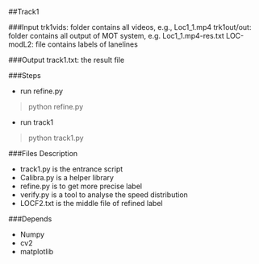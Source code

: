 ##Track1

###Input
trk1vids: folder contains all videos, e.g., Loc1_1.mp4
trk1out/out: folder contains all output of MOT system, e.g. Loc1_1.mp4-res.txt
LOC-modL2: file contains labels of lanelines

###Output
track1.txt: the result file

###Steps
- run refine.py

> python refine.py

- run track1

> python track1.py

###Files Description
- track1.py is the entrance script
- Calibra.py is a helper library
- refine.py is to get more precise label
- verify.py is a tool to analyse the speed distribution
- LOCF2.txt is the middle file of refined label

###Depends
- Numpy
- cv2
- matplotlib


